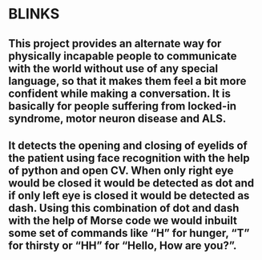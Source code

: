 # BLINKS

##  This project provides an alternate way for physically incapable people to communicate with the world without use of any special language, so that it makes them feel a bit more     confident while making a conversation. It is basically for people suffering from locked-in syndrome, motor neuron disease and ALS.

##  It detects the opening and closing of eyelids of the patient using face recognition with the help of python and open CV. When only right eye would be closed it would be          detected as dot and if only left eye is closed it would be detected as dash. Using this combination of dot and dash with the help of Morse code we would inbuilt some set of        commands like “H” for hunger, “T” for thirsty or “HH” for “Hello, How are you?”.
